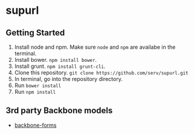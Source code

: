 # supurl

## Getting Started

1. Install node and npm. Make sure `node` and `npm` are availabe in the terminal.
2. Install bower. `npm install bower`.
3. Install grunt. `npm install grunt-cli`.
4. Clone this repository. `git clone https://github.com/serv/supurl.git`
5. In terminal, go into the repository directory.
6. Run `bower install`
7. Run `npm install`

## 3rd party Backbone models

- [backbone-forms](https://github.com/powmedia/backbone-forms)
